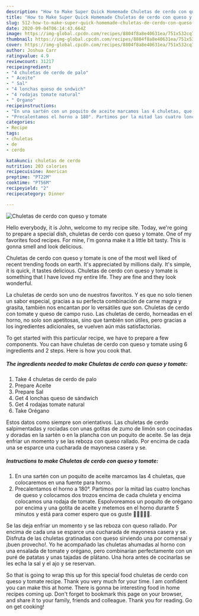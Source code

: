 ```yaml
---
description: "How to Make Super Quick Homemade Chuletas de cerdo con queso y tomate"
title: "How to Make Super Quick Homemade Chuletas de cerdo con queso y tomate"
slug: 512-how-to-make-super-quick-homemade-chuletas-de-cerdo-con-queso-y-tomate
date: 2020-09-04T06:14:43.664Z
image: https://img-global.cpcdn.com/recipes/8804f8a8e40631ea/751x532cq70/chuletas-de-cerdo-con-queso-y-tomate-foto-principal.jpg
thumbnail: https://img-global.cpcdn.com/recipes/8804f8a8e40631ea/751x532cq70/chuletas-de-cerdo-con-queso-y-tomate-foto-principal.jpg
cover: https://img-global.cpcdn.com/recipes/8804f8a8e40631ea/751x532cq70/chuletas-de-cerdo-con-queso-y-tomate-foto-principal.jpg
author: Joshua Carr
ratingvalue: 4.9
reviewcount: 31217
recipeingredient:
- "4 chuletas de cerdo de palo"
- " Aceite"
- " Sal"
- "4 lonchas queso de sndwich"
- "4 rodajas tomate natural"
- " Organo"
recipeinstructions:
- "En una sartén con un poquito de aceite marcamos las 4 chuletas, que colocaremos en una fuente para horno."
- "Precalentamos el horno a 180°. Partimos por la mitad las cuatro lonchas de queso y colocamos dos trozos encima de cada chuleta y encima colocamos una rodaja de tomate. Espolvoreamos un poquito de orégano por encima y una gotita de aceite y metemos en el horno durante 5 minutos y está para comer espero que os guste 🤗🤗🤗🤗🤗."
categories:
- Recipe
tags:
- chuletas
- de
- cerdo

katakunci: chuletas de cerdo 
nutrition: 203 calories
recipecuisine: American
preptime: "PT22M"
cooktime: "PT56M"
recipeyield: "2"
recipecategory: Dinner

---
```



![Chuletas de cerdo con queso y tomate](https://img-global.cpcdn.com/recipes/8804f8a8e40631ea/751x532cq70/chuletas-de-cerdo-con-queso-y-tomate-foto-principal.jpg)

Hello everybody, it is John, welcome to my recipe site. Today, we're going to prepare a special dish, chuletas de cerdo con queso y tomate. One of my favorites food recipes. For mine, I'm gonna make it a little bit tasty. This is gonna smell and look delicious.

Chuletas de cerdo con queso y tomate is one of the most well liked of recent trending foods on earth. It's appreciated by millions daily. It's simple, it is quick, it tastes delicious. Chuletas de cerdo con queso y tomate is something that I have loved my entire life. They are fine and they look wonderful.

La chuletas de cerdo son uno de nuestros favoritos. Y es que no solo tienen un sabor especial, gracias a su perfecta combinación de carne magra y grasita, también nos encantan por lo versátiles que son. Chuletas de cerdo con tomate y queso de campo ruso. Las chuletas de cerdo, horneadas en el horno, no solo son apetitosas, sino que también son útiles, pero gracias a los ingredientes adicionales, se vuelven aún más satisfactorias.


To get started with this particular recipe, we have to prepare a few components. You can have chuletas de cerdo con queso y tomate using 6 ingredients and 2 steps. Here is how you cook that.

<!--inarticleads1-->

##### The ingredients needed to make Chuletas de cerdo con queso y tomate:

1. Take 4 chuletas de cerdo de palo
1. Prepare  Aceite
1. Prepare  Sal
1. Get 4 lonchas queso de sándwich
1. Get 4 rodajas tomate natural
1. Take  Orégano


Estos datos como siempre son orientativos. Las chuletas de cerdo salpimentadas y rociadas con unas gotitas de zumo de limón son cocinadas y doradas en la sartén o en la plancha con un poquito de aceite. Se las deja enfriar un momento y se las reboza con queso rallado. Por encima de cada una se esparce una cucharada de mayonesa casera y se. 

<!--inarticleads2-->

##### Instructions to make Chuletas de cerdo con queso y tomate:

1. En una sartén con un poquito de aceite marcamos las 4 chuletas, que colocaremos en una fuente para horno.
1. Precalentamos el horno a 180°. Partimos por la mitad las cuatro lonchas de queso y colocamos dos trozos encima de cada chuleta y encima colocamos una rodaja de tomate. Espolvoreamos un poquito de orégano por encima y una gotita de aceite y metemos en el horno durante 5 minutos y está para comer espero que os guste 🤗🤗🤗🤗🤗.


Se las deja enfriar un momento y se las reboza con queso rallado. Por encima de cada una se esparce una cucharada de mayonesa casera y se. Disfruta de las chuletas gratinadas con queso sirviendo una por comensal y ¡buen provecho!. Yo he acompañado las chuletas ahumadas al horno con una ensalada de tomate y orégano, pero combinarían perfectamente con un puré de patatas y unas tajadas de plátano. Una hora antes de cocinarlas se les echa la sal y el ajo y se reservan. 

So that is going to wrap this up for this special food chuletas de cerdo con queso y tomate recipe. Thank you very much for your time. I am confident you can make this at home. There is gonna be interesting food in home recipes coming up. Don't forget to bookmark this page on your browser, and share it to your family, friends and colleague. Thank you for reading. Go on get cooking!
